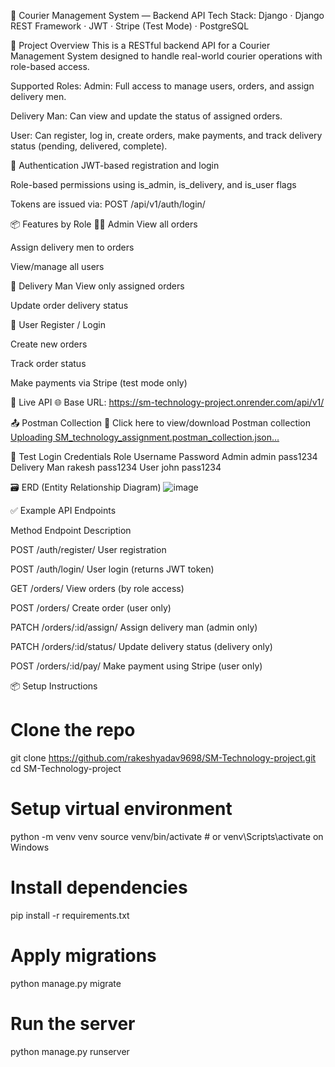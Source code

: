 🚚 Courier Management System — Backend API
Tech Stack: Django · Django REST Framework · JWT · Stripe (Test Mode) · PostgreSQL

📄 Project Overview
This is a RESTful backend API for a Courier Management System designed to handle real-world courier operations with role-based access.

Supported Roles:
Admin: Full access to manage users, orders, and assign delivery men.

Delivery Man: Can view and update the status of assigned orders.

User: Can register, log in, create orders, make payments, and track delivery status (pending, delivered, complete).

🔐 Authentication
JWT-based registration and login

Role-based permissions using is_admin, is_delivery, and is_user flags

Tokens are issued via: POST /api/v1/auth/login/

📦 Features by Role
🧑‍💼 Admin
View all orders

Assign delivery men to orders

View/manage all users

🚚 Delivery Man
View only assigned orders

Update order delivery status

👤 User
Register / Login

Create new orders

Track order status

Make payments via Stripe (test mode only)

🔗 Live API
🌐 Base URL:
https://sm-technology-project.onrender.com/api/v1/

📤 Postman Collection
🧪 Click here to view/download Postman collection
[Uploading SM_technology_assignment.postman_collection.json…]()


🔐 Test Login Credentials
Role	Username	Password
Admin	admin	pass1234
Delivery Man	rakesh	pass1234
User	john	pass1234

🗃️ ERD (Entity Relationship Diagram)
![image](https://github.com/user-attachments/assets/a192cf96-de04-4484-8b74-3df2d43019cb)


✅ Example API Endpoints

Method	Endpoint	Description

POST	/auth/register/	User registration

POST	/auth/login/	User login (returns JWT token)

GET	/orders/	View orders (by role access)

POST	/orders/	Create order (user only)

PATCH	/orders/:id/assign/	Assign delivery man (admin only)

PATCH	/orders/:id/status/	Update delivery status (delivery only)

POST	/orders/:id/pay/	Make payment using Stripe (user only)


📦 Setup Instructions
# Clone the repo
git clone https://github.com/rakeshyadav9698/SM-Technology-project.git
cd SM-Technology-project

# Setup virtual environment
python -m venv venv
source venv/bin/activate  # or venv\Scripts\activate on Windows

# Install dependencies
pip install -r requirements.txt

# Apply migrations
python manage.py migrate

# Run the server
python manage.py runserver
